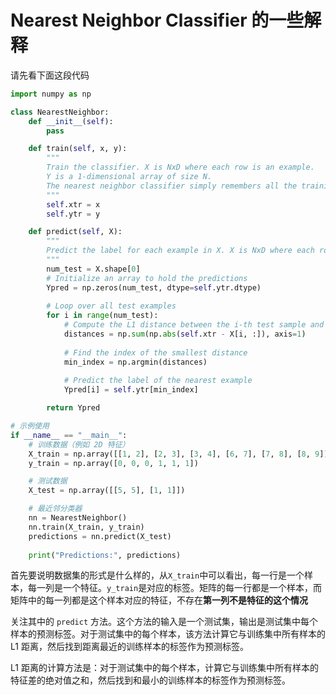 # Nearest Neighbor Classifier 的一些解释

请先看下面这段代码
``` python
import numpy as np

class NearestNeighbor:
    def __init__(self):
        pass

    def train(self, x, y):
        """
        Train the classifier. X is NxD where each row is an example.
        Y is a 1-dimensional array of size N.
        The nearest neighbor classifier simply remembers all the training data.
        """
        self.xtr = x
        self.ytr = y

    def predict(self, X):
        """
        Predict the label for each example in X. X is NxD where each row is an example.
        """
        num_test = X.shape[0]
        # Initialize an array to hold the predictions
        Ypred = np.zeros(num_test, dtype=self.ytr.dtype)
        
        # Loop over all test examples
        for i in range(num_test):
            # Compute the L1 distance between the i-th test sample and all training samples
            distances = np.sum(np.abs(self.xtr - X[i, :]), axis=1)
            
            # Find the index of the smallest distance
            min_index = np.argmin(distances)
            
            # Predict the label of the nearest example
            Ypred[i] = self.ytr[min_index]

        return Ypred

# 示例使用
if __name__ == "__main__":
    # 训练数据（例如 2D 特征）
    X_train = np.array([[1, 2], [2, 3], [3, 4], [6, 7], [7, 8], [8, 9]])
    y_train = np.array([0, 0, 0, 1, 1, 1])

    # 测试数据
    X_test = np.array([[5, 5], [1, 1]])

    # 最近邻分类器
    nn = NearestNeighbor()
    nn.train(X_train, y_train)
    predictions = nn.predict(X_test)
    
    print("Predictions:", predictions)

```
首先要说明数据集的形式是什么样的，从`X_train`中可以看出，每一行是一个样本，每一列是一个特征。`y_train`是对应的标签。矩阵的每一行都是一个样本，而矩阵中的每一列都是这个样本对应的特征，不存在**第一列不是特征的这个情况**

关注其中的 `predict` 方法。这个方法的输入是一个测试集，输出是测试集中每个样本的预测标签。对于测试集中的每个样本，该方法计算它与训练集中所有样本的 L1 距离，然后找到距离最近的训练样本的标签作为预测标签。

L1 距离的计算方法是：对于测试集中的每个样本，计算它与训练集中所有样本的特征差的绝对值之和，然后找到和最小的训练样本的标签作为预测标签。

